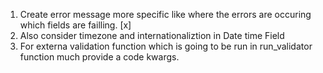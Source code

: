 1. Create error message more specific like where the errors are occuring which fields are failling. [x]
2. Also consider timezone and internationaliztion in Date time Field
3. For externa validation function which is going to be run in run_validator function much provide a code kwargs.